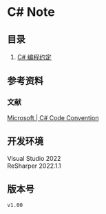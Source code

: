 # C# Note

## 目录

1. [C# 编程约定](index/csharpCodeConvention.md)

## 参考资料

### 文献

[Microsoft | C# Code Convention][csharpcodeconvention]

## 开发环境

Visual Studio 2022  
ReSharper 2022.1.1

## 版本号

`v1.00`

[csharpcodeconvention]: https://learn.microsoft.com/en-us/dotnet/csharp/fundamentals/coding-style/coding-conventions
